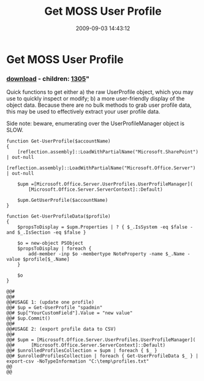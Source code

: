 ﻿---
pid:            1303
parent:         0
children:       1305
poster:         Peter
title:          Get MOSS User Profile
date:           2009-09-03 14:43:12
format:         posh
---

# Get MOSS User Profile

### [download](1303.ps1) - children: [1305](1305.md)"

Quick functions to get either 
 a) the raw UserProfile object, which you may use to quickly inspect or modify;
 b) a more user-friendly display of the object data. Because there are no bulk methods to grab user profile data, this may be used to effectively extract your user profile data.

Side note: beware, enumerating over the UserProfileManager object is SLOW.

```posh
function Get-UserProfile($accountName)
{
	[reflection.assembly]::LoadWithPartialName("Microsoft.SharePoint") | out-null
	[reflection.assembly]::LoadWithPartialName("Microsoft.Office.Server") | out-null
	
	$upm =[Microsoft.Office.Server.UserProfiles.UserProfileManager](
		[Microsoft.Office.Server.ServerContext]::Default)
		
	$upm.GetUserProfile($accountName)
}

function Get-UserProfileData($profile)
{
	$propsToDisplay = $upm.Properties | ? { $_.IsSystem -eq $false -and $_.IsSection -eq $false }
	
	$o = new-object PSObject
	$propsToDisplay | foreach {
		add-member -inp $o -membertype NoteProperty -name $_.Name -value $profile[$_.Name]
	}
	
	$o
}

@@#
@@#
@@#USAGE 1: (update one profile)
@@# $up = Get-UserProfile "spadmin"
@@# $up["YourCustomField"].Value = "new value"
@@# $up.Commit()
@@#
@@#USAGE 2: (export profile data to CSV)
@@#
@@# $upm = [Microsoft.Office.Server.UserProfiles.UserProfileManager](
@@#      [Microsoft.Office.Server.ServerContext]::Default)
@@# $unrolledProfilesCollection = $upm | foreach { $_ }
@@# $unrolledProfilesCollection | foreach { Get-UserProfileData $_ } | export-csv -NoTypeInformation "C:\temp\profiles.txt"
@@
@@

```
